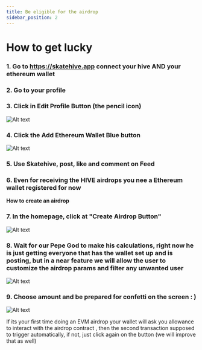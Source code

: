 ```yaml
---
title: Be eligible for the airdrop
sidebar_position: 2
---
```

# How to get lucky

### 1. Go to https://skatehive.app connect your hive AND your ethereum wallet
### 2. Go to your profile
### 3. Click in Edit Profile Button (the pencil icon)
![Alt ​​text](../../src/assets/tuto-airdrop/1.png)
### 4. Click the Add Ethereum Wallet Blue button
![Alt ​​text](../../src/assets/tuto-airdrop/2.png)
### 5. Use Skatehive, post, like and comment on Feed
### 6. Even for receiving the HIVE airdrops you nee a Ethereum wallet registered for now
**How to create an airdrop**
### 7. In the homepage, click at "Create Airdrop Button"
![Alt ​​text](../../src/assets/tuto-airdrop/3.png)
### 8. Wait for our Pepe God to make his calculations, right now he is just getting everyone that has the wallet set up and is posting, but in a near feature we will allow the user to customize the airdrop params and filter any unwanted user
![Alt ​​text](../../src/assets/tuto-airdrop/4.png)
### 9. Choose amount and be prepared for confetti on the screen : )
![Alt ​​text](../../src/assets/tuto-airdrop/5.png)

If its your first time doing an EVM airdrop your wallet will ask you allowance to interact with the airdrop contract , then the second transaction supposed to trigger automatically, if not, just click again on the button (we will improve that as well)
